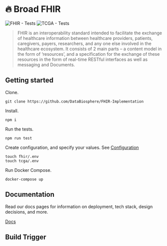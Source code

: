 # 🔥 Broad FHIR

![FHIR - Tests](https://github.com/DataBiosphere/FHIR/workflows/FHIR%20-%20Tests/badge.svg)
![TCGA - Tests](https://github.com/DataBiosphere/FHIR/workflows/TCGA%20-%20Tests/badge.svg)

> FHIR is an interoperability standard intended to facilitate the exchange of healthcare information between healthcare providers, patients, caregivers, payers, researchers, and any one else involved in the healthcare ecosystem. It consists of 2 main parts – a content model in the form of ‘resources’, and a specification for the exchange of these resources in the form of real-time RESTful interfaces as well as messaging and Documents.

## Getting started

Clone.

```
git clone https://github.com/DataBiosphere/FHIR-Implementation
```

Install.

```
npm i
```

Run the tests.

```
npm run test
```

Create configuration, and specify your values. See [Configuration](./docs/CONFIGURATION.md)

```
touch fhir/.env
touch tcga/.env
```

Run Docker Compose.

```
docker-compose up
```

## Documentation

Read our docs pages for information on deployment, tech stack, design decisions, and more.

[Docs](./docs/INDEX.md)

## Build Trigger
